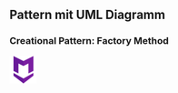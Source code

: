 ## Pattern mit UML Diagramm

### Creational Pattern: Factory Method
![alt text](https://github.com/adam-p/markdown-here/raw/master/src/common/images/icon48.png "Logo Title Text 1")